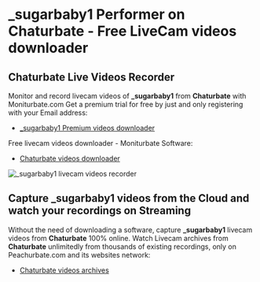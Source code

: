 # _sugarbaby1 Performer on Chaturbate - Free LiveCam videos downloader

## Chaturbate Live Videos Recorder

Monitor and record livecam videos of **_sugarbaby1** from **Chaturbate** with Moniturbate.com
Get a premium trial for free by just and only registering with your Email address:
* [_sugarbaby1 Premium videos downloader](https://moniturbate.com/request-demo-licence-key.html)

Free livecam videos downloader - Moniturbate Software:
* [Chaturbate videos downloader](https://moniturbate.com/moniturbate-download-software.html)

![_sugarbaby1 livecam videos recorder](https://peachurnet.com/templates/moniturbate-software.png)


## Capture _sugarbaby1 videos from the Cloud and watch your recordings on Streaming

Without the need of downloading a software, capture **_sugarbaby1** livecam videos from **Chaturbate** 100% online.
Watch Livecam archives from **Chaturbate** unlimitedly from thousands of existing recordings, only on Peachurbate.com and its websites network:
* [Chaturbate videos archives](https://peachurnet.com/)